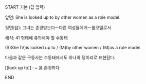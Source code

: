 START
기본 (답 입력)

앞면:
She is looked up to by other women as a role model.


뒷면(답):
그녀는 존경받는다ㅡ다른 여성들에게ㅡ롤모델로서


해석:
41 형태에 유의해야 할 수동태

(S)She (V)is looked up to /  (M)by other women / (M)as a role model.

다음과 같은 구동사는 수동태에서도 하나의 덩어리로 표현된다.

[[look up to]] : ~ 을 존경하다
<!--ID: 1694837341058-->
END